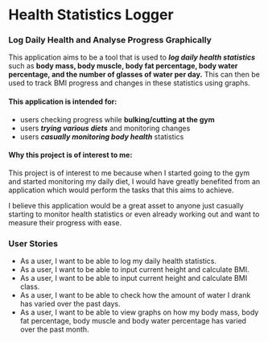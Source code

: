 # Health Statistics Logger

### Log Daily Health and Analyse Progress Graphically

This application aims to be a tool that is used to ***log daily health statistics***
such as **body mass, body muscle, body fat percentage, body water percentage, and the number 
of glasses of water per day.**
This can then be used to track BMI progress and changes in these statistics using graphs.


#### **This application is intended for:**
- users checking progress while **bulking/cutting at the gym**
- users ***trying various diets*** and monitoring changes
- users ***casually monitoring body health*** statistics


#### Why this project is of interest to me:
This project is of interest to me because when I started going to the gym 
and started monitoring my daily diet, I would have greatly benefited from 
an application which would perform the tasks that this aims to achieve.

I believe this application would be a great asset to anyone just casually starting to 
monitor health statistics or even already working out and want to measure
their progress with ease.


### User Stories 

- As a user, I want to be able to log my daily health statistics.
- As a user, I want to be able to input current height and calculate BMI.
- As a user, I want to be able to input current height and calculate BMI class.
- As a user, I want to be able to check how the amount of water I drank has varied over the past days.
- As a user, I want to be able to view graphs on how my body mass, body fat percentage,
body muscle and body water percentage has varied over the past month. 